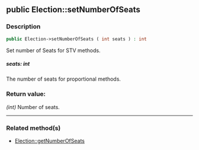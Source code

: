 ## public Election::setNumberOfSeats

### Description    

```php
public Election->setNumberOfSeats ( int seats ) : int
```

Set number of Seats for STV methods.
    

##### **seats:** *int*   
The number of seats for proportional methods.    


### Return value:   

*(int)* Number of seats.


---------------------------------------

### Related method(s)      

* [Election::getNumberOfSeats](../Election%20Class/public%20Election--getNumberOfSeats.md)    
